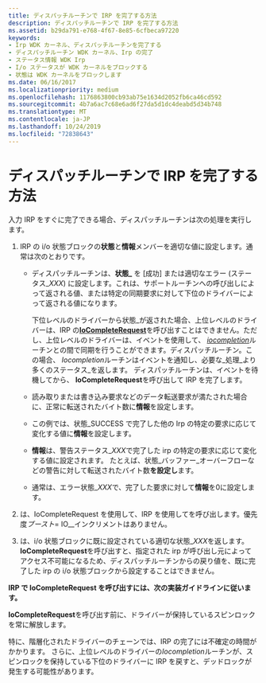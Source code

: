 ```yaml
---
title: ディスパッチルーチンで IRP を完了する方法
description: ディスパッチルーチンで IRP を完了する方法
ms.assetid: b29da791-e768-4f67-8e85-6cfbeca97220
keywords:
- Irp WDK カーネル、ディスパッチルーチンを完了する
- ディスパッチルーチン WDK カーネル、Irp の完了
- ステータス情報 WDK Irp
- I/o ステータスが WDK カーネルをブロックする
- 状態は WDK カーネルをブロックします
ms.date: 06/16/2017
ms.localizationpriority: medium
ms.openlocfilehash: 1176863800cb93ab75e1634d2052fb6ca46cd592
ms.sourcegitcommit: 4b7a6ac7c68e6ad6f27da5d1dc4deabd5d34b748
ms.translationtype: MT
ms.contentlocale: ja-JP
ms.lasthandoff: 10/24/2019
ms.locfileid: "72838643"
---
```

# <a name="how-to-complete-an-irp-in-a-dispatch-routine"></a>ディスパッチルーチンで IRP を完了する方法





入力 IRP をすぐに完了できる場合、ディスパッチルーチンは次の処理を実行します。

1.  IRP の i/o 状態ブロックの**状態**と**情報**メンバーを適切な値に設定します。通常は次のとおりです。

    -   ディスパッチルーチンは、**状態\_** を [成功] または適切なエラー (ステータス\_*XXX*) に設定します。これは、サポートルーチンへの呼び出しによって返される値、または特定の同期要求に対して下位のドライバーによって返される値になります。

        下位レベルのドライバーから状態\_が返された場合、上位レベルのドライバーは、IRP の[**IoCompleteRequest**](https://docs.microsoft.com/windows-hardware/drivers/ddi/wdm/nf-wdm-iocompleterequest)を呼び出すことはできません。ただし、上位レベルのドライバーは、イベントを使用して、 [*iocompletion*](https://docs.microsoft.com/windows-hardware/drivers/ddi/wdm/nc-wdm-io_completion_routine)ルーチンとの間で同期を行うことができます。ディスパッチルーチン。この場合、 *Iocompletion*ルーチンはイベントを通知し、必要な\_処理\_より多くのステータス\_を返します。 ディスパッチルーチンは、イベントを待機してから、 **IoCompleteRequest**を呼び出して IRP を完了します。

    -   読み取りまたは書き込み要求などのデータ転送要求が満たされた場合に、正常に転送されたバイト数に**情報**を設定します。

    -   この例では、状態\_SUCCESS で完了した他の Irp の特定の要求に応じて変化する値に**情報**を設定します。

    -   **情報**は、警告ステータス\_*XXX*で完了した irp の特定の要求に応じて変化する値に設定されます。 たとえば、状態\_バッファー\_オーバーフローなどの警告に対して転送されたバイト数**を設定し**ます。

    -   通常は、エラー状態\_*XXX*で、完了した要求に対して**情報**を0に設定します。

2.  は、IoCompleteRequest を使用して、IRP を使用してを呼び出します。優先度*ブースト*= IO\_\_インクリメントはありません。

3.  は、i/o 状態ブロックに既に設定されている適切な状態\_*XXX*を返します。 **IoCompleteRequest**を呼び出すと、指定された irp が呼び出し元によってアクセス不可能になるため、ディスパッチルーチンからの戻り値を、既に完了した irp の i/o 状態ブロックから設定することはできません。

**IRP で IoCompleteRequest を呼び出すには、次の実装ガイドラインに従います。**

**IoCompleteRequest**を呼び出す前に、ドライバーが保持しているスピンロックを常に解放します。

特に、階層化されたドライバーのチェーンでは、IRP の完了には不確定の時間がかかります。 さらに、上位レベルのドライバーの*Iocompletion*ルーチンが、スピンロックを保持している下位のドライバーに IRP を戻すと、デッドロックが発生する可能性があります。

 

 




